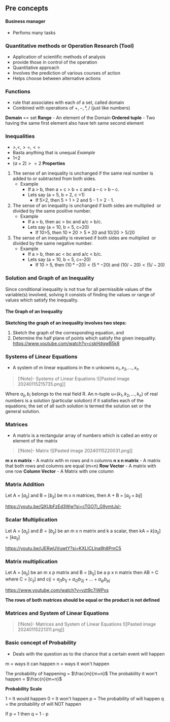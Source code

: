 

## Pre concepts 

#### Business manager 
- Perfoms many tasks 

### Quantitative methods or Operation Research (Tool) 
- Application of scientific methods of analysis 
- provide those in control of the operation
- Quantitative approach
- Involves the prediction of various courses of action 
- Helps choose between alternative actions

### Functions
-  rule that associates with each of a set, called domain
- Combined with operations of $+,-,*,/$ (just like numbers)

**Domain** == set 
**Range** - An element of the Domain
**Ordered tuple** - Two having the same first element also have teh same second element 


### Inequalities
- $>,<,>=,<=$ 
- Basta anything that is unequal 
*Example* 
- 1<2
- $(a+2) >= 2$
**Properties**
1. The sense of an inequality is unchanged if the same real number is added to or subtracted from both sides.
	- Example
		- If a > b, then a + c > b + c and a – c > b – c.
		- Lets say (a = 5, b = 2, c =1)
			- If 5>2, then 5 + 1 > 2 and 5 - 1 > 2 - 1. 
2. The sense of an inequality is unchanged if both sides are multiplied  or divided by the same positive number.
	- Example 
		- If a > b, then ac > bc and a/c > b/c.
		- Lets say (a = 10, b = 5, c=20)
			- If 10>5, then $10*20>5*20$ and $10/20 > 5/20$
3. The sense of an inequality is reversed if both sides are multiplied  or divided by the same negative number.
	- Example 
		- If a > b, then ac < bc and a/c < b/c.
		- Lets say (a = 10, b = 5, c=-20)
			- If 10 > 5, then $(10*-20) < (5*-20)$ and $(10/-20) < (5/-20)$

### Solution and Graph of an Inequality
Since conditional inequality is not true for all permissible values of the variable(s) involved, solving it consists of finding the values or range of values which satisfy the inequality.

#### The Graph of an Inequality
**Sketching the graph of an inequality involves two steps:**
1. Sketch the graph of the corresponding equation, and
2. Determine the half plane of points which satisfy the given inequality.
https://www.youtube.com/watch?v=cskHdgwB5k8

### Systems of Linear Equations
- A system of m linear equations in the n unkowns $x_1,x_2,...,x_n$
>[!Note]- Systems of Linear Equations
>![[Pasted image 20240115215735.png]]


Where $a_{ij},b_i$ belongs to the real field R. An n-tuple u=($k_1,k_2,...,k_n$) of real numbers is a solution (particular solution) if it satisfies each of the equations; the set of all such solution is termed the solution set or the general solution.  

### Matrices
- A matrix is a rectangular array of numbers which is called an entry or element of the matrix 

>[!Note]- Matrix 
>![[Pasted image 20240115220031.png]]

**m x n matrix** - A matrix with m rows and n columns
**n x n matrix** - A matrix that both rows and columns are equal (m=n)
**Row Vector** - A matrix with one row
**Column Vector** - A Matrix with one column


### Matrix Addition
Let A = $[a_{ij}]$ and B = $[b_{ij}]$ be m x n matrices, then A + B = $[a_{ij} + b{ij}]$

https://youtu.be/QXUbFzEd3Ww?si=cTGO7j_G9ymtJsI-


### Scalar Multiplication 
Let A = $[a_{ij}]$ and $B = [b_{ij}]$ be an m x n matrix and k a scalar, then kA = $k[a_{ij}]=[ka_{ij}]$

https://youtu.be/iJERwUVuwtY?si=KXLICLlna9h8PmC5


### Matrix multiplication
Let A = $[a_{ij}]$ be an m x p matrix and B = $[b_{ij}]$ be a p x n matrix then AB = C where C = $[c_{ij}]$ and $c{ij} = a_{j1}b_{1j}+a_{i2}b_{2j}+...+a_{ip}b_{pj}$

https://www.youtube.com/watch?v=vzt9c7iWPxs

**The rows of both matrices should be equal or the product is not defined**

### Matrices and System of Linear Equations 
>[!Note]- Matrices and System of Linear Equations 
>![[Pasted image 20240115221311.png]]

### Basic concept of Probability 
- Deals with the question as to the chance that a certain event will happen 

m = ways it can happen 
n = ways it won't happen 

The probability of happening = $\frac{m}{m+n}$
The probability it won't happen = $\frac{n}{m+n}$

**Probability Scale**

1 = It would happen
0 = It won't happen
p = The probability of will happen
q = the probability of will NOT happen

If 
	p = 1 
then 
	q  = 1 - p
